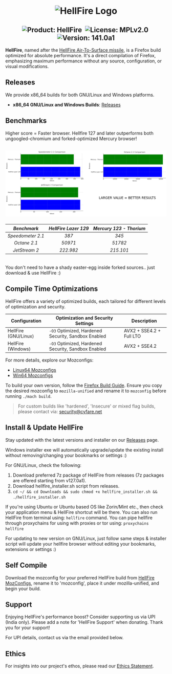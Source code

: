 <h1 align="center">
  <img src="https://raw.githubusercontent.com/CYFARE/HellFire/main/Assets/logo.png" alt="HellFire Logo">
</h1>

<h2 align="center">
  <img src="https://img.shields.io/badge/-HellFire-61DAFB?logo=firefox&logoColor=white&style=for-the-badge" alt="Product: HellFire">&nbsp;
  <img src="https://img.shields.io/badge/-MPLv2.0-61DAFB?style=for-the-badge" alt="License: MPLv2.0">&nbsp;
  <img src="https://img.shields.io/badge/-141.0a1-61DAFB?style=for-the-badge" alt="Version: 141.0a1">
</h2>

**HellFire**, named after the [HellFire Air-To-Surface missile](https://en.wikipedia.org/wiki/AGM-114_Hellfire), is a Firefox build optimized for absolute performance. It's a direct compilation of Firefox, emphasizing maximum performance without any source, configuration, or visual modifications.

## Releases

We provide x86_64 builds for both GNU/Linux and Windows platforms.

- **x86_64 GNU/Linux and Windows Builds**: [Releases](https://github.com/CYFARE/HellFire/releases/)

## Benchmarks

Higher score = Faster browser. Hellfire 127 and later outperforms both ungoogled-chromium and forked-optimized Mercury browser!

<h2 align="center">
 <img src="https://raw.githubusercontent.com/CYFARE/HellFire/main/Benchmarks/chart.png">
</h2>

<h6 align="center">

| Benchmark | HellFire Lazer 129 | Mercury 123 - Thorium |
|------------------|---------------------|-------------------|
| Speedometer 2.1  | 387                 | 345               |
| Octane 2.1       | 50971               | 51782             |
| JetStream 2      | 222.982             | 215.101           |

</h6>

You don't need to have a shady easter-egg inside forked sources.. just download & use HellFire :)

## Compile Time Optimizations

HellFire offers a variety of optimized builds, each tailored for different levels of optimization and security.

| Configuration          | Optimization and Security Settings                     | Description                                            |
|------------------------|--------------------------------------------------------|--------------------------------------------------------|
| HellFire (GNU/Linux)         | `-O3` Optimized, Hardened Security, Sandbox Enabled                  | AVX2 + SSE4.2 + Full LTO |
| HellFire (Windows)         | `-O3` Optimized, Hardened Security, Sandbox Enabled                  | AVX2 + SSE4.2 |

For more details, explore our Mozconfigs:

- [Linux64 Mozconfigs](https://github.com/CYFARE/HellFire/tree/main/MozConfigs/Linux64)
- [Win64 Mozconfigs](https://github.com/CYFARE/HellFire/tree/main/MozConfigs/Win64)

To build your own version, follow the [Firefox Build Guide](https://firefox-source-docs.mozilla.org/setup/). Ensure you copy the desired mozconfig to `mozilla-unified` and rename it to `mozconfig` before running `./mach build`.

> For custom builds like 'hardened', 'Insecure' or mixed flag builds, please contact via: security@cyfare.net

## Install & Update HellFire

Stay updated with the latest versions and installer on our [Releases](https://github.com/CYFARE/HellFire/releases/) page.

Windows installer exe will automatically upgrade/update the existing install without removing/changing your bookmarks or settings :)

For GNU/Linux, check the following:

1) Download preferred 7z package of HellFire from releases (7z packages are offered starting from v127.0a1).
2) Download hellfire_installer.sh script from releases.
3) `cd ~/ && cd Downloads && sudo chmod +x hellfire_installer.sh && ./hellfire_installer.sh`

If you're using Ubuntu or Ubuntu based OS like Zorin/Mint etc., then check your application menu & HellFire shortcut will be there. You can also run HellFire from terminal using: `hellfire` command. You can pipe hellfire through proxychains for using with proxies or tor using: `proxychains hellfire`

For updating to new version on GNU/Linux, just follow same steps & installer script will update your hellfire browser without editing your bookmarks, extensions or settings :)

## Self Compile

Download the mozconfig for your preferred HellFire build from [HellFire MozConfigs](https://github.com/CYFARE/HellFire/tree/main/MozConfigs), rename it to 'mozconfig', place it under mozilla-unified, and begin your build.

## Support

Enjoying HellFire's performance boost? Consider supporting us via UPI (India only). Please add a note for 'HellFire Support' when donating. Thank you for your support!

For UPI details, contact us via the email provided below.

## Ethics

For insights into our project's ethos, please read our [Ethics Statement](https://raw.githubusercontent.com/CYFARE/HellFire/main/ETHICS.md).
